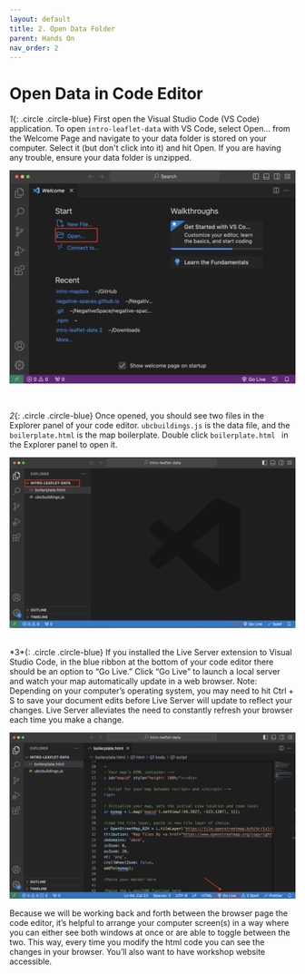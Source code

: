 ```yaml
---
layout: default
title: 2. Open Data Folder
parent: Hands On
nav_order: 2
---
```

# Open Data in Code Editor

*1*{: .circle .circle-blue} First open the Visual Studio Code (VS Code) application. To open `intro-leaflet-data` with VS Code, select Open... from the Welcome Page and navigate to your data folder is stored on your computer. Select it (but don't click into it) and hit Open. If you are having any trouble, ensure your data folder is unzipped.

![opening folder in vs code](./vscode-open-folder_20240212.png)

<br>

*2*{: .circle .circle-blue} Once opened, you should see two files in the Explorer panel of your code editor. `ubcbuildings.js` is the data file, and the `boilerplate.html` is the map boilerplate. Double click `boilerplate.html ` in the Explorer panel to open it.
    
![folder open](./vscode-folder-open_20240418.png)

    
<br>    
*3*{: .circle .circle-blue}
If you installed the Live Server extension to Visual Studio Code, in the blue ribbon at the bottom of your code editor there should be an option to “Go Live.” Click “Go Live” to launch a local server and watch your map automatically update in a web browser. Note: Depending on your computer’s operating system, you may need to hit Ctrl + S to save your document edits before Live Server will update to reflect your changes. Live Server alleviates the need to constantly refresh your browser each time you make a change.

![go live](./go-live.png)

Because we will be working back and forth between the browser page the code editor, it’s helpful to arrange your computer screen(s) in a way where you can either see both windows at once or are able to toggle between the two. This way, every time you modify the html code you can see the changes in your browser. You’ll also want to have workshop website accessible.